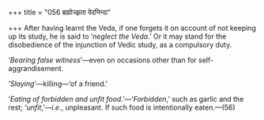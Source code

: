 +++
title = "056 ब्रह्मोज्झता वेदनिन्दा"

+++
After having learnt the Veda, if one forgets it on account of not
keeping up its study, he is said to ‘*neglect the Veda*.’ Or it may
stand for the disobedience of the injunction of Vedic study, as a
compulsory duty.

‘*Bearing false witness*’—even on occasions other than for
self-aggrandisement.

‘*Slaying*’—killing—‘of a friend.’

‘*Eating of forbidden and unfit food*.’—‘*Forbidden*,’ such as garlic
and the rest; ‘*unfit*,’—*i.e*., unpleasant. If such food is
intentionally eaten.—(56)


